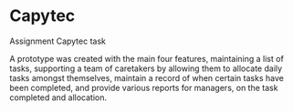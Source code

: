 # Capytec
Assignment Capytec task

A prototype was created with the main four features, maintaining a list of tasks, supporting a team of 
caretakers by allowing them to allocate daily tasks amongst themselves, maintain a record of when 
certain tasks have been completed, and provide various reports for managers, on the task completed and allocation.
